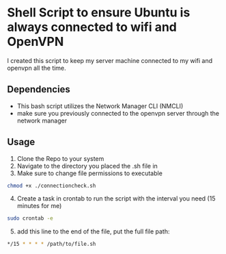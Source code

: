 # Shell Script to ensure Ubuntu is always connected to wifi and OpenVPN

I created this script to keep my server machine connected to my wifi and openvpn all the time.

## Dependencies
- This bash script utilizes the Network Manager CLI (NMCLI)
- make sure you previously connected to the openvpn server through the network manager

## Usage

1. Clone the Repo to your system
2. Navigate to the directory you placed the .sh file in
3. Make sure to change file permissions to executable
```bash
chmod +x ./connectioncheck.sh
```
4. Create a task in crontab to run the script with the interval you need (15 minutes for me)
```bash
sudo crontab -e
```
5. add this line to the end of the file, put the full file path:
```bash
*/15 * * * * /path/to/file.sh
```

